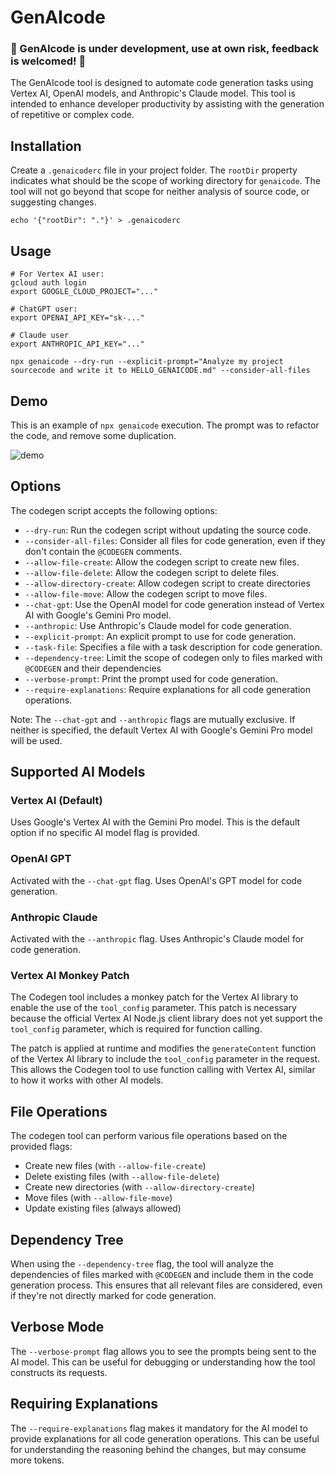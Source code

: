 # GenAIcode

### 🚧 GenAIcode is under development, use at own risk, feedback is welcomed! 🚧

The GenAIcode tool is designed to automate code generation tasks using Vertex AI, OpenAI models, and Anthropic's Claude model. This tool is intended to enhance developer productivity by assisting with the generation of repetitive or complex code.

## Installation

Create a `.genaicoderc` file in your project folder. The `rootDir` property indicates what should be the scope of working directory for `genaicode`. The tool will not go beyond that scope for neither analysis of source code, or suggesting changes.

```
echo '{"rootDir": "."}' > .genaicoderc
```

## Usage

```
# For Vertex AI user:
gcloud auth login
export GOOGLE_CLOUD_PROJECT="..."

# ChatGPT user:
export OPENAI_API_KEY="sk-..."

# Claude user
export ANTHROPIC_API_KEY="..."

npx genaicode --dry-run --explicit-prompt="Analyze my project sourcecode and write it to HELLO_GENAICODE.md" --consider-all-files
```

## Demo

This is an example of `npx genaicode` execution. The prompt was to refactor the code, and remove some duplication.

![demo](media/demo-for-readme.gif 'demo')

## Options

The codegen script accepts the following options:

- `--dry-run`: Run the codegen script without updating the source code.
- `--consider-all-files`: Consider all files for code generation, even if they don't contain the `@CODEGEN` comments.
- `--allow-file-create`: Allow the codegen script to create new files.
- `--allow-file-delete`: Allow the codegen script to delete files.
- `--allow-directory-create`: Allow codegen script to create directories
- `--allow-file-move`: Allow the codegen script to move files.
- `--chat-gpt`: Use the OpenAI model for code generation instead of Vertex AI with Google's Gemini Pro model.
- `--anthropic`: Use Anthropic's Claude model for code generation.
- `--explicit-prompt`: An explicit prompt to use for code generation.
- `--task-file`: Specifies a file with a task description for code generation.
- `--dependency-tree`: Limit the scope of codegen only to files marked with `@CODEGEN` and their dependencies
- `--verbose-prompt`: Print the prompt used for code generation.
- `--require-explanations`: Require explanations for all code generation operations.

Note: The `--chat-gpt` and `--anthropic` flags are mutually exclusive. If neither is specified, the default Vertex AI with Google's Gemini Pro model will be used.

## Supported AI Models

### Vertex AI (Default)

Uses Google's Vertex AI with the Gemini Pro model. This is the default option if no specific AI model flag is provided.

### OpenAI GPT

Activated with the `--chat-gpt` flag. Uses OpenAI's GPT model for code generation.

### Anthropic Claude

Activated with the `--anthropic` flag. Uses Anthropic's Claude model for code generation.

### Vertex AI Monkey Patch

The Codegen tool includes a monkey patch for the Vertex AI library to enable the use of the `tool_config` parameter. This patch is necessary because the official Vertex AI Node.js client library does not yet support the `tool_config` parameter, which is required for function calling.

The patch is applied at runtime and modifies the `generateContent` function of the Vertex AI library to include the `tool_config` parameter in the request. This allows the Codegen tool to use function calling with Vertex AI, similar to how it works with other AI models.

## File Operations

The codegen tool can perform various file operations based on the provided flags:

- Create new files (with `--allow-file-create`)
- Delete existing files (with `--allow-file-delete`)
- Create new directories (with `--allow-directory-create`)
- Move files (with `--allow-file-move`)
- Update existing files (always allowed)

## Dependency Tree

When using the `--dependency-tree` flag, the tool will analyze the dependencies of files marked with `@CODEGEN` and include them in the code generation process. This ensures that all relevant files are considered, even if they're not directly marked for code generation.

## Verbose Mode

The `--verbose-prompt` flag allows you to see the prompts being sent to the AI model. This can be useful for debugging or understanding how the tool constructs its requests.

## Requiring Explanations

The `--require-explanations` flag makes it mandatory for the AI model to provide explanations for all code generation operations. This can be useful for understanding the reasoning behind the changes, but may consume more tokens.
